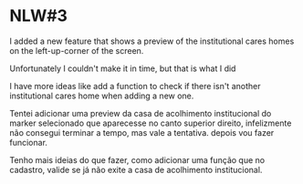 # NLW#3
 
I added a new feature that shows a preview of the institutional cares homes on the left-up-corner of the screen.

Unfortunately I couldn't make it in time, but that is what I did

I have more ideas like add a function to check if there isn't another institutional cares home when adding a new one.

Tentei adicionar uma preview da casa de acolhimento institucional do marker selecionado que aparecesse no canto superior direito, infelizmente não consegui terminar a tempo, mas vale a tentativa. depois vou fazer funcionar.

Tenho mais ideias do que fazer, como adicionar uma função que no cadastro, valide se já não exite a casa de acolhimento institucional.
